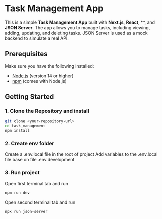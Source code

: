 # Task Management App

This is a simple **Task Management App** built with **Next.js**, **React**, **, and **JSON Server**. The app allows you to manage tasks, including viewing, adding, updating, and deleting tasks. JSON Server is used as a mock backend to simulate a real API.

## Prerequisites

Make sure you have the following installed:

- [Node.js](https://nodejs.org/) (version 14 or higher)
- [npm](https://www.npmjs.com/) (comes with Node.js)

## Getting Started

### 1. Clone the Repository and install

```bash
git clone <your-repository-url>
cd task_management
npm install
```

### 2. Create env folder 

Create a .env.local file in the root of project
Add variables to the .env.local file base on file .env.development

### 3. Run project

Open first terminal tab and run

```bash
npm run dev
```

Open second terminal tab and run

```bash
npx run json-server
```
